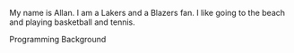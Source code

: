 My name is Allan.
I am a Lakers and a Blazers fan.
I like going to the beach and playing basketball and tennis.




Programming Background



